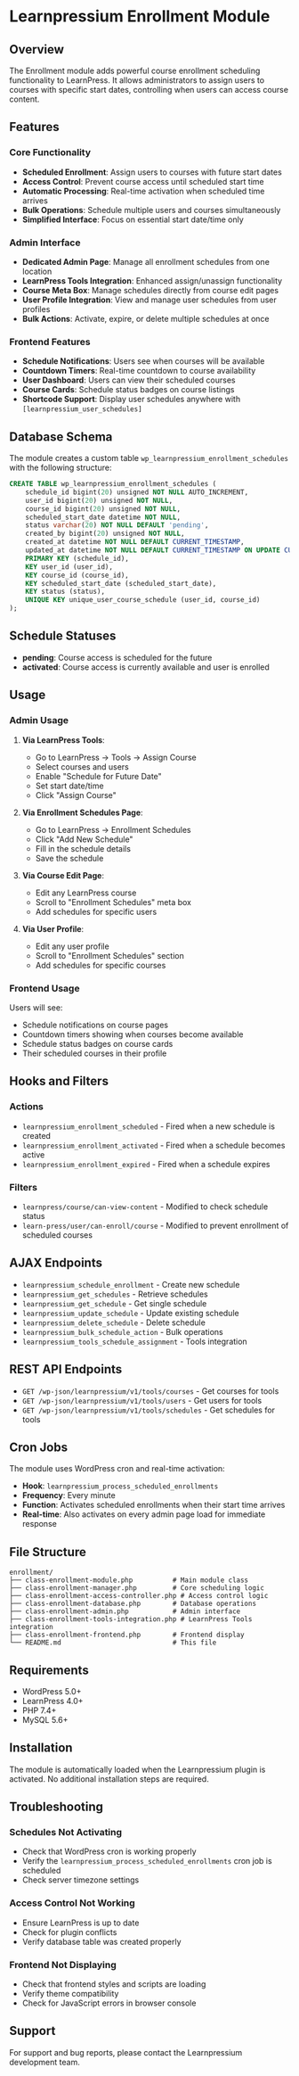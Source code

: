 # Learnpressium Enrollment Module

## Overview

The Enrollment module adds powerful course enrollment scheduling functionality to LearnPress. It allows administrators to assign users to courses with specific start dates, controlling when users can access course content.

## Features

### Core Functionality
- **Scheduled Enrollment**: Assign users to courses with future start dates
- **Access Control**: Prevent course access until scheduled start time
- **Automatic Processing**: Real-time activation when scheduled time arrives
- **Bulk Operations**: Schedule multiple users and courses simultaneously
- **Simplified Interface**: Focus on essential start date/time only

### Admin Interface
- **Dedicated Admin Page**: Manage all enrollment schedules from one location
- **LearnPress Tools Integration**: Enhanced assign/unassign functionality
- **Course Meta Box**: Manage schedules directly from course edit pages
- **User Profile Integration**: View and manage user schedules from user profiles
- **Bulk Actions**: Activate, expire, or delete multiple schedules at once

### Frontend Features
- **Schedule Notifications**: Users see when courses will be available
- **Countdown Timers**: Real-time countdown to course availability
- **User Dashboard**: Users can view their scheduled courses
- **Course Cards**: Schedule status badges on course listings
- **Shortcode Support**: Display user schedules anywhere with `[learnpressium_user_schedules]`

## Database Schema

The module creates a custom table `wp_learnpressium_enrollment_schedules` with the following structure:

```sql
CREATE TABLE wp_learnpressium_enrollment_schedules (
    schedule_id bigint(20) unsigned NOT NULL AUTO_INCREMENT,
    user_id bigint(20) unsigned NOT NULL,
    course_id bigint(20) unsigned NOT NULL,
    scheduled_start_date datetime NOT NULL,
    status varchar(20) NOT NULL DEFAULT 'pending',
    created_by bigint(20) unsigned NOT NULL,
    created_at datetime NOT NULL DEFAULT CURRENT_TIMESTAMP,
    updated_at datetime NOT NULL DEFAULT CURRENT_TIMESTAMP ON UPDATE CURRENT_TIMESTAMP,
    PRIMARY KEY (schedule_id),
    KEY user_id (user_id),
    KEY course_id (course_id),
    KEY scheduled_start_date (scheduled_start_date),
    KEY status (status),
    UNIQUE KEY unique_user_course_schedule (user_id, course_id)
);
```

## Schedule Statuses

- **pending**: Course access is scheduled for the future
- **activated**: Course access is currently available and user is enrolled

## Usage

### Admin Usage

1. **Via LearnPress Tools**:
   - Go to LearnPress → Tools → Assign Course
   - Select courses and users
   - Enable "Schedule for Future Date"
   - Set start date/time
   - Click "Assign Course"

2. **Via Enrollment Schedules Page**:
   - Go to LearnPress → Enrollment Schedules
   - Click "Add New Schedule"
   - Fill in the schedule details
   - Save the schedule

3. **Via Course Edit Page**:
   - Edit any LearnPress course
   - Scroll to "Enrollment Schedules" meta box
   - Add schedules for specific users

4. **Via User Profile**:
   - Edit any user profile
   - Scroll to "Enrollment Schedules" section
   - Add schedules for specific courses

### Frontend Usage

Users will see:
- Schedule notifications on course pages
- Countdown timers showing when courses become available
- Schedule status badges on course cards
- Their scheduled courses in their profile

## Hooks and Filters

### Actions
- `learnpressium_enrollment_scheduled` - Fired when a new schedule is created
- `learnpressium_enrollment_activated` - Fired when a schedule becomes active
- `learnpressium_enrollment_expired` - Fired when a schedule expires

### Filters
- `learnpress/course/can-view-content` - Modified to check schedule status
- `learn-press/user/can-enroll/course` - Modified to prevent enrollment of scheduled courses

## AJAX Endpoints

- `learnpressium_schedule_enrollment` - Create new schedule
- `learnpressium_get_schedules` - Retrieve schedules
- `learnpressium_get_schedule` - Get single schedule
- `learnpressium_update_schedule` - Update existing schedule
- `learnpressium_delete_schedule` - Delete schedule
- `learnpressium_bulk_schedule_action` - Bulk operations
- `learnpressium_tools_schedule_assignment` - Tools integration

## REST API Endpoints

- `GET /wp-json/learnpressium/v1/tools/courses` - Get courses for tools
- `GET /wp-json/learnpressium/v1/tools/users` - Get users for tools
- `GET /wp-json/learnpressium/v1/tools/schedules` - Get schedules for tools

## Cron Jobs

The module uses WordPress cron and real-time activation:
- **Hook**: `learnpressium_process_scheduled_enrollments`
- **Frequency**: Every minute
- **Function**: Activates scheduled enrollments when their start time arrives
- **Real-time**: Also activates on every admin page load for immediate response

## File Structure

```
enrollment/
├── class-enrollment-module.php          # Main module class
├── class-enrollment-manager.php         # Core scheduling logic
├── class-enrollment-access-controller.php # Access control logic
├── class-enrollment-database.php        # Database operations
├── class-enrollment-admin.php           # Admin interface
├── class-enrollment-tools-integration.php # LearnPress Tools integration
├── class-enrollment-frontend.php        # Frontend display
└── README.md                            # This file
```

## Requirements

- WordPress 5.0+
- LearnPress 4.0+
- PHP 7.4+
- MySQL 5.6+

## Installation

The module is automatically loaded when the Learnpressium plugin is activated. No additional installation steps are required.

## Troubleshooting

### Schedules Not Activating
- Check that WordPress cron is working properly
- Verify the `learnpressium_process_scheduled_enrollments` cron job is scheduled
- Check server timezone settings

### Access Control Not Working
- Ensure LearnPress is up to date
- Check for plugin conflicts
- Verify database table was created properly

### Frontend Not Displaying
- Check that frontend styles and scripts are loading
- Verify theme compatibility
- Check for JavaScript errors in browser console

## Support

For support and bug reports, please contact the Learnpressium development team.

